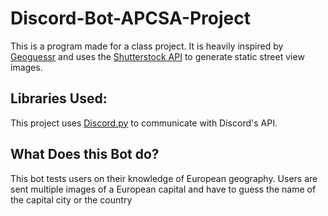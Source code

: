 # Discord-Bot-APCSA-Project
This is a program made for a class project. It is heavily inspired by [Geoguessr](https://www.geoguessr.com/) and uses the [Shutterstock API](https://www.shutterstock.com/developers) to generate static street view images.

## Libraries Used:
This project uses [Discord.py](https://github.com/Rapptz/discord.py) to communicate with Discord's API. 

## What Does this Bot do?
This bot tests users on their knowledge of European geography. Users are sent multiple images of a European capital and have to guess the name of the capital city or the country